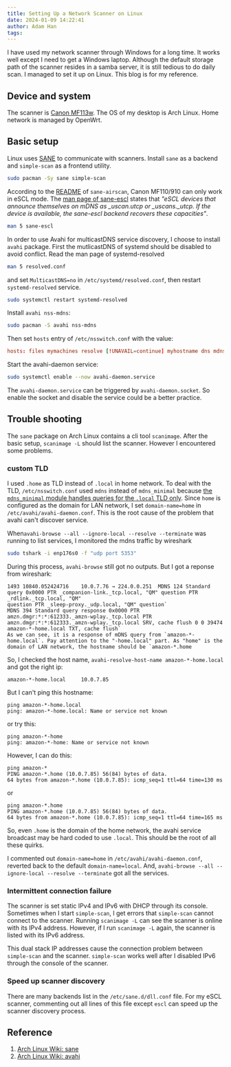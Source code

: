 ```yaml
---
title: Setting Up a Network Scanner on Linux
date: 2024-01-09 14:22:41
author: Adam Han
tags:
---
```


I have used my network scanner through Windows for a long time. It works well except I need to get a Windows laptop. Although the default storage path of the scanner resides in a samba server, it is still tedious to do daily scan. I managed to set it up on Linux. This blog is for my reference.

## Device and system
The scanner is [Canon MF113w](https://www.canon.ca/en/product?name=imageCLASS_MF113w&category=/en/products/Printers/Office-Printers/Small-Office-and-Home-Office/Black---White-Printers). The OS of my desktop is Arch Linux. Home network is managed by OpenWrt.

## Basic setup
Linux uses [SANE](http://www.sane-project.org/) to communicate with scanners. Install `sane` as a backend and `simple-scan` as a frontend utility.
```bash Install sane and simple-scan
sudo pacman -Sy sane simple-scan
```
According to the [README](https://github.com/alexpevzner/sane-airscan) of `sane-airscan`, Canon MF110/910 can only work in eSCL mode. The [man page of sane-escl](https://man.archlinux.org/man/extra/sane/sane-escl.5.en) states that *"eSCL devices that announce themselves on mDNS as _uscan.utcp or _uscans._utcp. If the device is available, the sane-escl backend recovers these capacities"*. 
```bash Read the man page of sane-escl through CLI
man 5 sane-escl
```
In order to use Avahi for multicastDNS service discovery, I choose to install `avahi` package. First the mutlicastDNS of systemd should be disabled to avoid conflict.
Read the man page of systemd-resolved
```bash
man 5 resolved.conf
```
and set `MulticastDNS=no` in `/etc/systemd/resolved.conf`, then restart `systemd-resolved` service.
```bash
sudo systemctl restart systemd-resolved
```
Install `avahi nss-mdns`:
```bash
sudo pacman -S avahi nss-mdns
```
Then set `hosts` entry of `/etc/nsswitch.conf` with the value:
```conf
hosts: files mymachines resolve [!UNAVAIL=continue] myhostname dns mdns [NOTFOUND=return]
```
Start the avahi-daemon service:
```bash
sudo systemctl enable --now avahi-daemon.service
```
The `avahi-daemon.service` can be triggered by `avahi-daemon.socket`. So enable the socket and disable the service could be a better practice.

## Trouble shooting
The `sane` package on Arch Linux contains a cli tool `scanimage`. After the basic setup, `scanimage -L` should list the scanner. However I encountered some problems.

### custom TLD
I used `.home` as TLD instead of `.local` in home network. To deal with the TLD, `/etc/nsswitch.conf` used `mdns` instead of `mdns_minimal` because [the `mdns_minimal` module handles queries for the `.local` TLD only](https://wiki.archlinux.org/title/avahi#Configuring_mDNS_for_custom_TLD).
Since `home` is configured as the domain for LAN network, I set `domain-name=home` in `/etc/avahi/avahi-daemon.conf`.  This is the root cause of the problem that avahi can't discover service.

When`avahi-browse --all --ignore-local --resolve --terminate` was running to list services, I monitored the mdns traffic by wireshark
```bash
sudo tshark -i enp176s0 -f "udp port 5353"
```
 During this process, `avahi-browse` still got no outputs. But I got a reponse from wireshark:
 ```
 1493 10840.052424716    10.0.7.76 → 224.0.0.251  MDNS 124 Standard query 0x0000 PTR _companion-link._tcp.local, "QM" question PTR _rdlink._tcp.local, "QM"
question PTR _sleep-proxy._udp.local, "QM" question`
 MDNS 394 Standard query response 0x0000 PTR amzn.dmgr:*:*:612333._amzn-wplay._tcp.local PTR amzn.dmgr:*:*:612333._amzn-wplay._tcp.local SRV, cache flush 0 0 39474 amazon-*-home.local TXT, cache flush`
As we can see, it is a response of mDNS query from `amazon-*-home.local`. Pay attention to the "-home.local" part. As "home" is the domain of LAN network, the hostname should be `amazon-*.home
```
So, I checked the host name, `avahi-resolve-host-name amazon-*-home.local` and got the right ip:
```
amazon-*-home.local     10.0.7.85
```
But I can't ping this hostname:
```
ping amazon-*-home.local
ping: amazon-*-home.local: Name or service not known
```
or try this:
```
ping amazon-*-home
ping: amazon-*-home: Name or service not known
```
However, I can do this:
```
ping amazon-*
PING amazon-*.home (10.0.7.85) 56(84) bytes of data.
64 bytes from amazon-*.home (10.0.7.85): icmp_seq=1 ttl=64 time=130 ms
```
or
```
ping amazon-*.home
PING amazon-*.home (10.0.7.85) 56(84) bytes of data.
64 bytes from amazon-*.home (10.0.7.85): icmp_seq=1 ttl=64 time=165 ms
```

So, even `.home` is the domain of the home network, the avahi service broadcast may be hard coded to use `.local`. This should be the root of all these quirks.

I commented out `domain-name=home` in `/etc/avahi/avahi-daemon.conf`, reverted back to the default `domain-name=local`. And, `avahi-browse --all --ignore-local --resolve --terminate` got all the services.

### Intermittent connection failure
The scanner is set static IPv4 and IPv6 with DHCP through its console. Sometimes when I start `simple-scan`, I get errors that `simple-scan` cannot connect to the scanner. Running `scanimage -L` can see the scanner is online with its IPv4 address. However, if I run `scanimage -L` again, the scanner is listed with its IPv6 address. 

This dual stack IP addresses cause the connection problem between `simple-scan` and the scanner. `simple-scan` works well after I disabled IPv6 through the console of the scanner.

### Speed up scanner discovery 
There are many backends list in the `/etc/sane.d/dll.conf` file. For my eSCL scanner, commenting out all lines of this file except `escl` can speed up the scanner discovery process.

## Reference
1. [Arch Linux Wiki: sane](https://wiki.archlinux.org/title/SANE)
2. [Arch Linux Wiki: avahi](https://wiki.archlinux.org/title/avahi)
